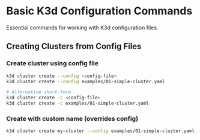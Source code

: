 # Basic K3d Configuration Commands

Essential commands for working with K3d configuration files.

## Creating Clusters from Config Files

### Create cluster using config file
```bash
k3d cluster create --config <config-file>
k3d cluster create --config examples/01-simple-cluster.yaml

# Alternative short form
k3d cluster create -c <config-file>
k3d cluster create -c examples/01-simple-cluster.yaml
```

### Create with custom name (overrides config)
```bash
k3d cluster create my-cluster --config examples/01-simple-cluster.yaml
```